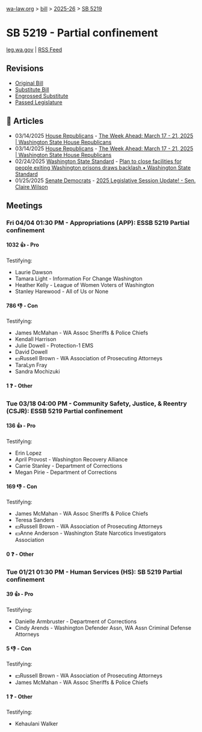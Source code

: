 [wa-law.org](/) > [bill](/bill/) > [2025-26](/bill/2025-26/) > [SB 5219](/bill/2025-26/sb/5219/)

# SB 5219 - Partial confinement
[leg.wa.gov](https://app.leg.wa.gov/billsummary?BillNumber=5219&Year=2025&Initiative=false) | [RSS Feed](./rss.xml)

## Revisions
* [Original Bill](1/)
* [Substitute Bill](S/)
* [Engrossed Substitute](S.E/)
* [Passed Legislature](S.PL/)

## 📰 Articles
* 03/14/2025 [House Republicans](/org/house_republicans/) - [The Week Ahead: March 17 - 21, 2025 | Washington State House Republicans](http://houserepublicans.wa.gov/week/the-week-ahead-march-17-21-2025/#:~:text=HB%205219)
* 03/14/2025 [House Republicans](/org/house_republicans/) - [The Week Ahead: March 17 - 21, 2025 | Washington State House Republicans](https://houserepublicans.wa.gov/week/the-week-ahead-march-17-21-2025/#:~:text=HB%205219)
* 02/24/2025 [Washington State Standard](/org/washington_state_standard/) - [Plan to close facilities for people exiting Washington prisons draws backlash • Washington State Standard](https://washingtonstatestandard.com/2025/02/24/plan-to-close-facilities-for-people-exiting-washington-prisons-draws-backlash/#:~:text=Senate%20Bill%205219)
* 01/25/2025 [Senate Democrats](/org/senate_democrats/) - [2025 Legislative Session Update! - Sen. Claire Wilson](https://senatedemocrats.wa.gov/wilson/2025/01/24/2025-legislative-session-update/#:~:text=SB%205219)

## Meetings
### Fri 04/04 01:30 PM - Appropriations (APP): ESSB 5219 Partial confinement
#### 1032 👍 - Pro
Testifying:
* Laurie Dawson
* Tamara Light - Information For Change Washington
* Heather Kelly - League of Women Voters of Washington
* Stanley Harewood - All of Us or None

#### 786 👎 - Con
Testifying:
* James McMahan - WA Assoc Sheriffs & Police Chiefs
* Kendall Harrison
* Julie Dowell - Protection-1 EMS
* David Dowell
* 💵Russell Brown - WA Association of Prosecuting Attorneys
* TaraLyn Fray
* Sandra Mochizuki

#### 1 ❓ - Other

### Tue 03/18 04:00 PM - Community Safety, Justice, & Reentry (CSJR): ESSB 5219 Partial confinement
#### 136 👍 - Pro
Testifying:
* Erin Lopez
* April Provost - Washington Recovery Alliance
* Carrie Stanley - Department of Corrections
* Megan Pirie - Department of Corrections

#### 169 👎 - Con
Testifying:
* James McMahan - WA Assoc Sheriffs & Police Chiefs
* Teresa Sanders
* 💵Russell Brown - WA Association of Prosecuting Attorneys
* 💵Anne Anderson - Washington State Narcotics Investigators Association

#### 0 ❓ - Other

### Tue 01/21 01:30 PM - Human Services (HS): SB 5219 Partial confinement
#### 39 👍 - Pro
Testifying:
* Danielle Armbruster - Department of Corrections
* Cindy Arends - Washington Defender Assn, WA Assn Criminal Defense Attorneys

#### 5 👎 - Con
Testifying:
* 💵Russell Brown - WA Association of Prosecuting Attorneys
* James McMahan - WA Assoc Sheriffs & Police Chiefs

#### 1 ❓ - Other
Testifying:
* Kehaulani Walker
